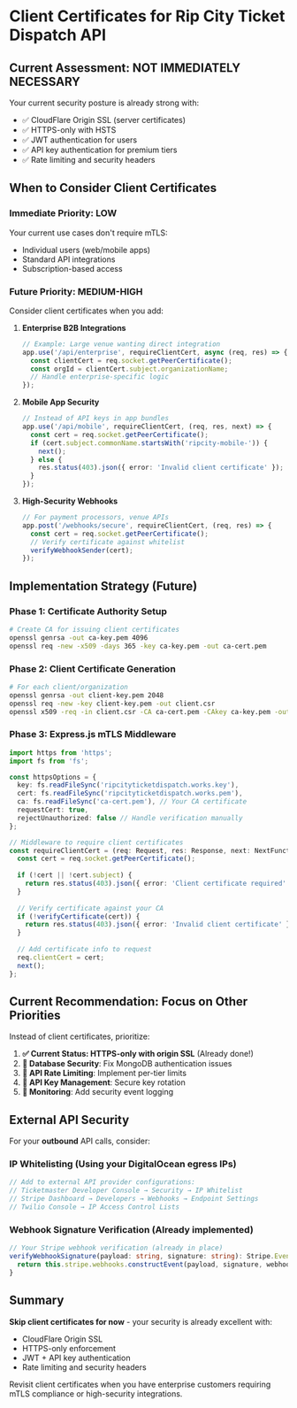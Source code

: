 # Client Certificates for Rip City Ticket Dispatch API

## Current Assessment: **NOT IMMEDIATELY NECESSARY**

Your current security posture is already strong with:
- ✅ CloudFlare Origin SSL (server certificates)
- ✅ HTTPS-only with HSTS
- ✅ JWT authentication for users
- ✅ API key authentication for premium tiers
- ✅ Rate limiting and security headers

## When to Consider Client Certificates

### **Immediate Priority: LOW**
Your current use cases don't require mTLS:
- Individual users (web/mobile apps)
- Standard API integrations
- Subscription-based access

### **Future Priority: MEDIUM-HIGH**
Consider client certificates when you add:

1. **Enterprise B2B Integrations**
   ```typescript
   // Example: Large venue wanting direct integration
   app.use('/api/enterprise', requireClientCert, async (req, res) => {
     const clientCert = req.socket.getPeerCertificate();
     const orgId = clientCert.subject.organizationName;
     // Handle enterprise-specific logic
   });
   ```

2. **Mobile App Security**
   ```typescript
   // Instead of API keys in app bundles
   app.use('/api/mobile', requireClientCert, (req, res, next) => {
     const cert = req.socket.getPeerCertificate();
     if (cert.subject.commonName.startsWith('ripcity-mobile-')) {
       next();
     } else {
       res.status(403).json({ error: 'Invalid client certificate' });
     }
   });
   ```

3. **High-Security Webhooks**
   ```typescript
   // For payment processors, venue APIs
   app.post('/webhooks/secure', requireClientCert, (req, res) => {
     const cert = req.socket.getPeerCertificate();
     // Verify certificate against whitelist
     verifyWebhookSender(cert);
   });
   ```

## Implementation Strategy (Future)

### **Phase 1: Certificate Authority Setup**
```bash
# Create CA for issuing client certificates
openssl genrsa -out ca-key.pem 4096
openssl req -new -x509 -days 365 -key ca-key.pem -out ca-cert.pem
```

### **Phase 2: Client Certificate Generation**
```bash
# For each client/organization
openssl genrsa -out client-key.pem 2048
openssl req -new -key client-key.pem -out client.csr
openssl x509 -req -in client.csr -CA ca-cert.pem -CAkey ca-key.pem -out client-cert.pem
```

### **Phase 3: Express.js mTLS Middleware**
```typescript
import https from 'https';
import fs from 'fs';

const httpsOptions = {
  key: fs.readFileSync('ripcityticketdispatch.works.key'),
  cert: fs.readFileSync('ripcityticketdispatch.works.pem'),
  ca: fs.readFileSync('ca-cert.pem'), // Your CA certificate
  requestCert: true,
  rejectUnauthorized: false // Handle verification manually
};

// Middleware to require client certificates
const requireClientCert = (req: Request, res: Response, next: NextFunction) => {
  const cert = req.socket.getPeerCertificate();
  
  if (!cert || !cert.subject) {
    return res.status(403).json({ error: 'Client certificate required' });
  }
  
  // Verify certificate against your CA
  if (!verifyCertificate(cert)) {
    return res.status(403).json({ error: 'Invalid client certificate' });
  }
  
  // Add certificate info to request
  req.clientCert = cert;
  next();
};
```

## Current Recommendation: **Focus on Other Priorities**

Instead of client certificates, prioritize:

1. **✅ Current Status: HTTPS-only with origin SSL** (Already done!)
2. **🔄 Database Security**: Fix MongoDB authentication issues
3. **🔄 API Rate Limiting**: Implement per-tier limits
4. **🔄 API Key Management**: Secure key rotation
5. **🔄 Monitoring**: Add security event logging

## External API Security

For your **outbound** API calls, consider:

### **IP Whitelisting** (Using your DigitalOcean egress IPs)
```typescript
// Add to external API provider configurations:
// Ticketmaster Developer Console → Security → IP Whitelist
// Stripe Dashboard → Developers → Webhooks → Endpoint Settings
// Twilio Console → IP Access Control Lists
```

### **Webhook Signature Verification** (Already implemented)
```typescript
// Your Stripe webhook verification (already in place)
verifyWebhookSignature(payload: string, signature: string): Stripe.Event {
  return this.stripe.webhooks.constructEvent(payload, signature, webhookSecret);
}
```

## Summary

**Skip client certificates for now** - your security is already excellent with:
- CloudFlare Origin SSL
- HTTPS-only enforcement
- JWT + API key authentication
- Rate limiting and security headers

Revisit client certificates when you have enterprise customers requiring mTLS compliance or high-security integrations.
